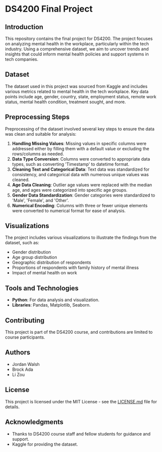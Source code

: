 
# DS4200 Final Project

## Introduction
This repository contains the final project for DS4200. The project focuses on analyzing mental health in the workplace, particularly within the tech industry. Using a comprehensive dataset, we aim to uncover trends and insights that could inform mental health policies and support systems in tech companies.

## Dataset
The dataset used in this project was sourced from Kaggle and includes various metrics related to mental health in the tech workplace. Key data points include age, gender, country, state, employment status, remote work status, mental health condition, treatment sought, and more.

## Preprocessing Steps
Preprocessing of the dataset involved several key steps to ensure the data was clean and suitable for analysis:
1. **Handling Missing Values**: Missing values in specific columns were addressed either by filling them with a default value or excluding the rows/columns as needed.
2. **Data Type Conversion**: Columns were converted to appropriate data types, such as converting 'Timestamp' to datetime format.
3. **Cleaning Text and Categorical Data**: Text data was standardized for consistency, and categorical data with numerous unique values was cleaned.
4. **Age Data Cleaning**: Outlier age values were replaced with the median age, and ages were categorized into specific age groups.
5. **Gender Data Standardization**: Gender categories were standardized to 'Male', 'Female', and 'Other'.
6. **Numerical Encoding**: Columns with three or fewer unique elements were converted to numerical format for ease of analysis.

## Visualizations
The project includes various visualizations to illustrate the findings from the dataset, such as:
- Gender distribution
- Age group distribution
- Geographic distribution of respondents
- Proportions of respondents with family history of mental illness
- Impact of mental health on work

## Tools and Technologies
- **Python**: For data analysis and visualization.
- **Libraries**: Pandas, Matplotlib, Seaborn.

## Contributing
This project is part of the DS4200 course, and contributions are limited to course participants.

## Authors
- Jordan Walsh
- Brock Ada
- Li Zou

## License
This project is licensed under the MIT License - see the [LICENSE.md](LICENSE.md) file for details.

## Acknowledgments
- Thanks to DS4200 course staff and fellow students for guidance and support.
- Kaggle for providing the dataset.
